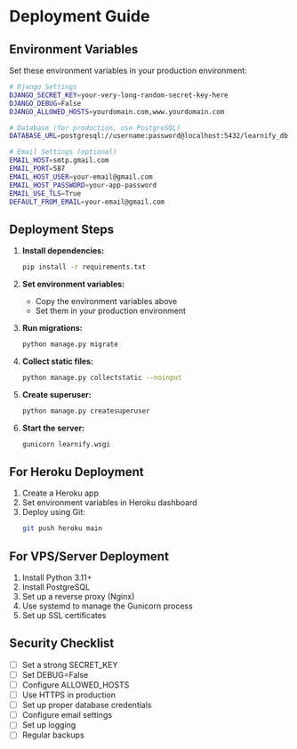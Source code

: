 # Deployment Guide

## Environment Variables

Set these environment variables in your production environment:

```bash
# Django Settings
DJANGO_SECRET_KEY=your-very-long-random-secret-key-here
DJANGO_DEBUG=False
DJANGO_ALLOWED_HOSTS=yourdomain.com,www.yourdomain.com

# Database (for production, use PostgreSQL)
DATABASE_URL=postgresql://username:password@localhost:5432/learnify_db

# Email Settings (optional)
EMAIL_HOST=smtp.gmail.com
EMAIL_PORT=587
EMAIL_HOST_USER=your-email@gmail.com
EMAIL_HOST_PASSWORD=your-app-password
EMAIL_USE_TLS=True
DEFAULT_FROM_EMAIL=your-email@gmail.com
```

## Deployment Steps

1. **Install dependencies:**
   ```bash
   pip install -r requirements.txt
   ```

2. **Set environment variables:**
   - Copy the environment variables above
   - Set them in your production environment

3. **Run migrations:**
   ```bash
   python manage.py migrate
   ```

4. **Collect static files:**
   ```bash
   python manage.py collectstatic --noinput
   ```

5. **Create superuser:**
   ```bash
   python manage.py createsuperuser
   ```

6. **Start the server:**
   ```bash
   gunicorn learnify.wsgi
   ```

## For Heroku Deployment

1. Create a Heroku app
2. Set environment variables in Heroku dashboard
3. Deploy using Git:
   ```bash
   git push heroku main
   ```

## For VPS/Server Deployment

1. Install Python 3.11+
2. Install PostgreSQL
3. Set up a reverse proxy (Nginx)
4. Use systemd to manage the Gunicorn process
5. Set up SSL certificates

## Security Checklist

- [ ] Set a strong SECRET_KEY
- [ ] Set DEBUG=False
- [ ] Configure ALLOWED_HOSTS
- [ ] Use HTTPS in production
- [ ] Set up proper database credentials
- [ ] Configure email settings
- [ ] Set up logging
- [ ] Regular backups
